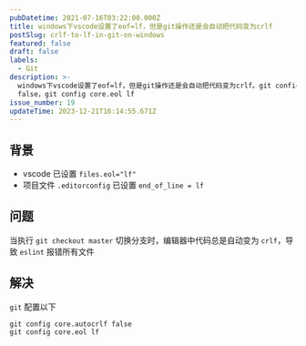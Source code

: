 ```yaml
---
pubDatetime: 2021-07-16T03:22:00.000Z
title: windows下vscode设置了eof=lf，但是git操作还是会自动把代码变为crlf
postSlug: crlf-to-lf-in-git-on-windows
featured: false
draft: false
labels:
  - Git
description: >-
  windows下vscode设置了eof=lf，但是git操作还是会自动把代码变为crlf。git config core.autocrlf
  false，git config core.eol lf
issue_number: 19
updateTime: 2023-12-21T16:14:55.671Z
---
```


## 背景

- vscode 已设置 `files.eol="lf"`
- 项目文件 `.editorconfig` 已设置 `end_of_line = lf`

## 问题

当执行 `git checkout master` 切换分支时，编辑器中代码总是自动变为 `crlf`，导致 `eslint` 报错所有文件

## 解决

`git` 配置以下

```shell
git config core.autocrlf false
git config core.eol lf
```
